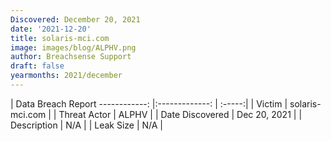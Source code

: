```yaml
---
Discovered: December 20, 2021
date: '2021-12-20'
title: solaris-mci.com
image: images/blog/ALPHV.png
author: Breachsense Support
draft: false
yearmonths: 2021/december
---
```



| Data Breach Report
------------:   |:-------------:    | :-----:|
| Victim    | solaris-mci.com      | 
| Threat Actor    | ALPHV      | 
| Date Discovered    | Dec 20, 2021      | 
| Description    | N/A      | 
| Leak Size    | N/A      | 

